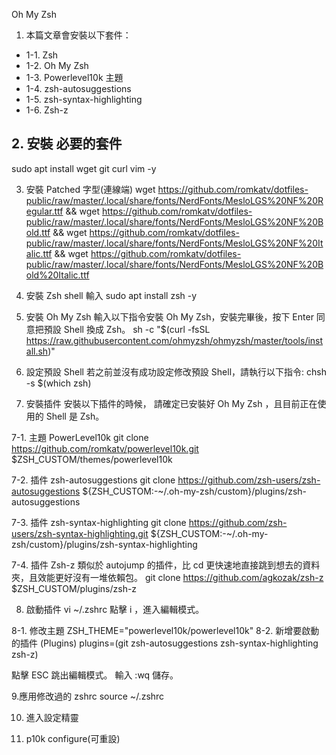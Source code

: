 Oh My Zsh

1. 本篇文章會安裝以下套件：
* 1-1. Zsh
* 1-2. Oh My Zsh
* 1-3. Powerlevel10k 主題
* 1-4. zsh-autosuggestions
* 1-5. zsh-syntax-highlighting
* 1-6. Zsh-z

## 2. 安裝 必要的套件
sudo apt install wget git curl vim -y

3. 安裝 Patched 字型(連線端)
wget https://github.com/romkatv/dotfiles-public/raw/master/.local/share/fonts/NerdFonts/MesloLGS%20NF%20Regular.ttf &&
wget https://github.com/romkatv/dotfiles-public/raw/master/.local/share/fonts/NerdFonts/MesloLGS%20NF%20Bold.ttf &&
wget https://github.com/romkatv/dotfiles-public/raw/master/.local/share/fonts/NerdFonts/MesloLGS%20NF%20Italic.ttf &&
wget https://github.com/romkatv/dotfiles-public/raw/master/.local/share/fonts/NerdFonts/MesloLGS%20NF%20Bold%20Italic.ttf

4. 安裝 Zsh
shell 輸入
sudo apt install zsh -y

5. 安裝 Oh My Zsh
輸入以下指令安裝 Oh My Zsh，安裝完畢後，按下 Enter 同意把預設 Shell 換成 Zsh。
sh -c "$(curl -fsSL https://raw.githubusercontent.com/ohmyzsh/ohmyzsh/master/tools/install.sh)"

6. 設定預設 Shell
若之前並沒有成功設定修改預設 Shell，請執行以下指令:
chsh -s $(which zsh)

7. 安裝插件
安裝以下插件的時候，
請確定已安裝好 Oh My Zsh ，且目前正在使用的 Shell 是 Zsh。

7-1. 主題 PowerLevel10k
git clone https://github.com/romkatv/powerlevel10k.git $ZSH_CUSTOM/themes/powerlevel10k

7-2. 插件 zsh-autosuggestions
git clone https://github.com/zsh-users/zsh-autosuggestions ${ZSH_CUSTOM:-~/.oh-my-zsh/custom}/plugins/zsh-autosuggestions

7-3. 插件 zsh-syntax-highlighting
git clone https://github.com/zsh-users/zsh-syntax-highlighting.git ${ZSH_CUSTOM:-~/.oh-my-zsh/custom}/plugins/zsh-syntax-highlighting

7-4. 插件 Zsh-z
類似於 autojump 的插件，比 cd 更快速地直接跳到想去的資料夾，且效能更好沒有一堆依賴包。
git clone https://github.com/agkozak/zsh-z $ZSH_CUSTOM/plugins/zsh-z

8. 啟動插件
vi ~/.zshrc
點擊 i ，進入編輯模式。

8-1. 修改主題
ZSH_THEME="powerlevel10k/powerlevel10k"
8-2. 新增要啟動的插件 (Plugins)
plugins=(git zsh-autosuggestions zsh-syntax-highlighting zsh-z)

點擊 ESC 跳出編輯模式。
輸入 :wq 儲存。

9.應用修改過的 zshrc
source ~/.zshrc

10. 進入設定精靈

11. p10k configure(可重設)
